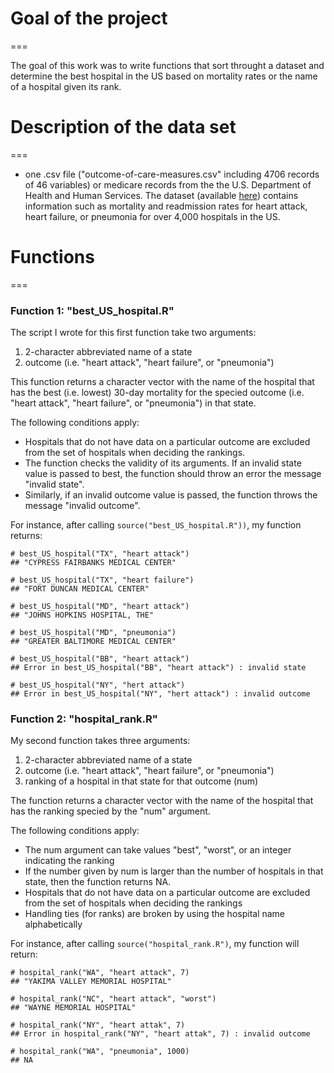 # Goal of the project
===

The goal of this work was to write functions that sort throught a dataset and determine the best hospital in the US based on mortality rates or the name of a hospital given its rank.
 

# Description of the data set
===

* one .csv file ("outcome-of-care-measures.csv" including 4706 records of 46 variables) or medicare records from the the U.S. Department of Health and Human Services. The dataset (available <a href="http://www.medicare.gov/hospitalcompare/search.html?AspxAutoDetectCookieSupport=1" target="_blank">here</a>) contains information such as mortality and readmission rates for heart attack, heart failure, or pneumonia for over 4,000 hospitals in the US.
 

# Functions
===
 
### Function 1: "best_US_hospital.R"

The script I wrote for this first function take two arguments: 

1. 2-character abbreviated name of a state
2. outcome (i.e. "heart attack", "heart failure", or "pneumonia")

This function returns a character vector with the name of the hospital that has the best (i.e. lowest) 30-day mortality for the specied outcome (i.e. "heart attack", "heart failure", or "pneumonia") in that state. 

The following conditions apply:

* Hospitals that do not have data on a particular outcome are excluded from the set of hospitals when deciding the rankings. 
* The function checks the validity of its arguments. If an invalid state value is passed to best, thefunction should throw an error the message "invalid state". 
* Similarly, if an invalid outcome value is passed, the function throws the message "invalid outcome".

For instance, after calling `source("best_US_hospital.R"))`, my function returns:

```
# best_US_hospital("TX", "heart attack")
## "CYPRESS FAIRBANKS MEDICAL CENTER"

# best_US_hospital("TX", "heart failure")
## "FORT DUNCAN MEDICAL CENTER"

# best_US_hospital("MD", "heart attack")
## "JOHNS HOPKINS HOSPITAL, THE"

# best_US_hospital("MD", "pneumonia")
## "GREATER BALTIMORE MEDICAL CENTER"

# best_US_hospital("BB", "heart attack")
## Error in best_US_hospital("BB", "heart attack") : invalid state

# best_US_hospital("NY", "hert attack")
## Error in best_US_hospital("NY", "hert attack") : invalid outcome

```



### Function 2: "hospital_rank.R"

My second function takes three arguments: 

1. 2-character abbreviated name of a state
2. outcome (i.e. "heart attack", "heart failure", or "pneumonia")
3. ranking of a hospital in that state for that outcome (num)
The function returns a character vector with the name of the hospital that has the ranking specied by the "num" argument.

The following conditions apply:

* The num argument can take values "best", "worst", or an integer indicating the ranking
* If the number given by num is larger than the number of hospitals in that state, then the function returns NA.
* Hospitals that do not have data on a particular outcome are excluded from the set of hospitals when deciding the rankings
* Handling ties (for ranks) are broken by using the hospital name alphabetically

For instance, after calling `source("hospital_rank.R")`, my function will return:

```
# hospital_rank("WA", "heart attack", 7)
## "YAKIMA VALLEY MEMORIAL HOSPITAL"

# hospital_rank("NC", "heart attack", "worst")
## "WAYNE MEMORIAL HOSPITAL"

# hospital_rank("NY", "heart attak", 7)
## Error in hospital_rank("NY", "heart attak", 7) : invalid outcome

# hospital_rank("WA", "pneumonia", 1000)
## NA
```
